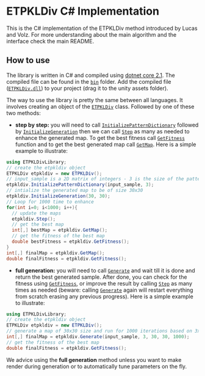 # ETPKLDiv C# Implementation

This is the C# implementation of the ETPKLDiv method introduced by Lucas and Volz. For more understanding about the main algorithm and the interface check the main README.

## How to use
The library is written in C# and compiled using [dotnet core 2.1](https://docs.microsoft.com/en-us/dotnet/core/tutorials/). The compiled file can be found in the [`bin`](https://github.com/amidos2006/ETPKLDiv/tree/master/C%23/bin) folder. Add the compiled file ([`ETPKLDiv.dll`](https://github.com/amidos2006/ETPKLDiv/blob/master/C%23/bin/ETPKLDiv.dll)) to your project (drag it to the unity assets folder).

The way to use the library is pretty the same between all languages. It involves creating an object of the [`ETPKLDiv`](https://github.com/amidos2006/ETPKLDiv/blob/master/C%23/code/ETPKLDiv.cs) class. Followed by one of these two methods:

- **step by step:** you will need to call [`InitializePatternDictionary`](https://github.com/amidos2006/ETPKLDiv/blob/master/C%23/code/ETPKLDiv.cs#L78) followed by [`InitializeGeneration`](https://github.com/amidos2006/ETPKLDiv/blob/master/C%23/code/ETPKLDiv.cs#L101) then we can call [`Step`](https://github.com/amidos2006/ETPKLDiv/blob/master/C%23/code/ETPKLDiv.cs#L122) as many as needed to enhance the generated map. To get the best fitness call [`GetFitness`](https://github.com/amidos2006/ETPKLDiv/blob/master/C%23/code/ETPKLDiv.cs#L150) function and to get the best generated map call [`GetMap`](https://github.com/amidos2006/ETPKLDiv/blob/master/C%23/code/ETPKLDiv.cs#L161). Here is a simple example to illustrate:

```cs
using ETPKLDivLibrary;
// create the etpkldiv object
ETPKLDiv etpkldiv = new ETPKLDiv();
// input_sample is a 2D matrix of integers - 3 is the size of the pattern being sampled
etpkldiv.InitializePatternDictionary(input_sample, 3);
// intialize the generated map to be of size 30x30
etpkldiv.InitializeGeneration(30, 30);
// Loop for 1000 time to enhance
for(int i=0; i<1000; i++){
  // update the maps
  etpkldiv.Step();
  // get the best map
  int[,] bestMap = etpkldiv.GetMap();
  // get the fitness of the best map
  double bestFitness = etpkldiv.GetFitness();
}
int[,] finalMap = etpkldiv.GetMap();
double finalFitness = etpkldiv.GetFitness();
```

- **full generation:** you will need to call [`Generate`](https://github.com/amidos2006/ETPKLDiv/blob/master/C%23/code/ETPKLDiv.cs#L186) and wait till it is done and return the best generated sample. After done, you can check for the fitness using [`GetFitness`](https://github.com/amidos2006/ETPKLDiv/blob/master/C%23/code/ETPKLDiv.cs#L150), or improve the result by calling [`Step`](https://github.com/amidos2006/ETPKLDiv/blob/master/C%23/code/ETPKLDiv.cs#L122) as many times as needed (beware: calling [`Generate`](https://github.com/amidos2006/ETPKLDiv/blob/master/C%23/code/ETPKLDiv.cs#L186) again will restart everything from scratch erasing any previous progress). Here is a simple example to illustrate:

```cs
using ETPKLDivLibrary;
// create the etpkldiv object
ETPKLDiv etpkldiv = new ETPKLDiv();
// generate a map of 30x30 size and run for 1000 iterations based on 3x3 tile patterns from the 2D input_sample
int[,] finalMap = etpkldiv.Generate(input_sample, 3, 30, 30, 1000);
// get the fitness of the best map
double finalFitness = etpkldiv.GetFitness();
```

We advice using the **full generation** method unless you want to make render during generation or to automatically tune parameters on the fly.
